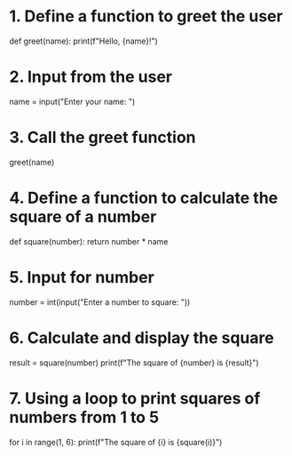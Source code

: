 # 1. Define a function to greet the user
def greet(name):
    print(f"Hello, {name}!")

# 2. Input from the user
name = input("Enter your name: ")

# 3. Call the greet function
greet(name)

# 4. Define a function to calculate the square of a number
def square(number):
    return number * name

# 5. Input for number
number = int(input("Enter a number to square: "))

# 6. Calculate and display the square
result = square(number)
print(f"The square of {number} is {result}")

# 7. Using a loop to print squares of numbers from 1 to 5
for i in range(1, 6):
    print(f"The square of {i} is {square(i)}")
